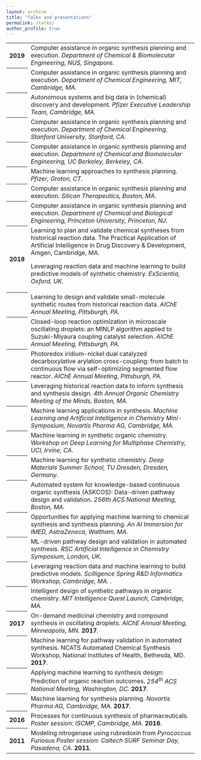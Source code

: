 ```yaml
---
layout: archive
title: "Talks and presentations"
permalink: /talks/
author_profile: true
---
```


<table>
  <tr><th>2019</th><td>
  Computer assistance in organic synthesis planning and execution. 
  <em>Department of Chemical &amp; Biomolecular Engineering, NUS, Singapore. </em>
</td></tr>
<tr><th></th><td>
  Computer assistance in organic synthesis planning and execution. 
  <em>Department of Chemical Engineering, MIT, Cambridge, MA. </em>
</td></tr>
<tr><th></th><td>
  Autonomous systems and big data in (chemical) discovery and development. 
  <em>Pfizer Executive Leadership Team, Cambridge, MA. </em>
</td></tr>
<tr><th></th><td>
  Computer assistance in organic synthesis planning and execution. 
  <em>Department of Chemical Engineering, Stanford University, Stanford, CA. </em>
</td></tr>
<tr><th></th><td>
  Computer assistance in organic synthesis planning and execution. 
  <em>Department of Chemical and Biomolecular Engineering, UC Berkeley, Berkeley, CA. </em>
</td></tr>
<tr><th></th><td>
  Machine learning approaches to synthesis planning. 
  <em>Pfizer, Groton, CT. </em>
</td></tr>
<tr><th></th><td>
  Computer assistance in organic synthesis planning and execution. 
  <em>Silicon Therapeutics, Boston, MA. </em>
</td></tr>
<tr><th></th><td>
  Computer assistance in organic synthesis planning and execution. 
  <em>Department of Chemical and Biological Engineering, Princeton University, Princeton, NJ. </em>
</td></tr>

<tr><th>2018</th><td>
  Learning to plan and validate chemical syntheses from historical reaction data. 
The Practical Application of Artificial Intelligence in Drug Discovery &amp; Development, Amgen, Cambridge, MA. 

Leveraging reaction data and machine learning to build predictive models of synthetic chemistry. 
<em>ExScientia, Oxford, UK.</em>

  
  <tr><th></th><td>
Learning to design and validate small-molecule synthetic routes from historical reaction data. <em>AIChE Annual Meeting, Pittsburgh, PA. </em>  
  </td></tr>
  
   <tr><th></th><td>
     Closed-loop reaction optimization in microscale oscillating droplets: an MINLP algorithm applied to Suzuki-Miyaura coupling catalyst selection. <em>AIChE Annual Meeting, Pittsburgh, PA. </em>  
  </td></tr>
  
   <tr><th></th><td>
     Photoredox iridium-nickel dual catalyzed decarboxylative arylation cross-coupling: from batch to continuous flow via self-optimizing segmented flow reactor. <em>AIChE Annual Meeting, Pittsburgh, PA. </em>  
  </td></tr>
  
  <tr><th></th><td>
  Leveraging historical reaction data to inform synthesis and synthesis design. <em>4th Annual Organic Chemistry Meeting of the Minds, Boston, MA. </em>  
  </td></tr>
  
   <tr><th></th><td>
Machine learning applications in synthesis. <em>Machine Learning and Artificial Intelligence in Chemistry Mini-Symposium, Novartis Pharma AG, Cambridge, MA. </em>  
    </td></tr>
  
   <tr><th></th><td>
Machine learning in synthetic organic chemistry. <em>Workshop on Deep Learning for Multiphase Chemistry, UCI, Irvine, CA. </em>  
  </td></tr>
  
  <tr><th></th><td>
Machine learning for synthetic chemistry. <em>Deep Materials Summer School, TU Dresden, Dresden, Germany. </em>  

  </td></tr>
  
   <tr><th></th><td>
Automated system for knowledge-based continuous organic synthesis (ASKCOS): Data-driven pathway design and validation. <em>256th ACS National Meeting, Boston, MA. </em>  
</td></tr>
  
   <tr><th></th><td>
 Opportunities for applying machine learning to chemical synthesis and synthesis planning. <em>An AI Immersion for IMED, AstraZeneca, Waltham, MA. </em>  
</td></tr>
  
   <tr><th></th><td>
ML-driven pathway design and validation in automated synthesis. <em>RSC Artificial Intelligence in Chemistry Symposium, London, UK. </em>  
</td></tr>
  
  <tr><th></th><td>
Leveraging reaction data and machine learning to build predictive models. <em>Scilligence Spring R&amp;D Informatics Workshop, Cambridge, MA. </em><em>.</em>  
</td></tr>

  <tr><th></th><td>
Intelligent design of synthetic pathways in organic chemistry. <em>MIT Intelligence Quest Launch, Cambridge, MA. </em>  
</td></tr>

  <tr><th>2017</th><td>
On-demand medicinal chemistry and compound synthesis in oscillating droplets. <em>AIChE Annual Meeting, Minneapolis, MN. </em><strong>2017</strong>.
  </td></tr>

  <tr><th></th><td>
Machine learning for pathway validation in automated synthesis. NCATS Automated Chemical Synthesis Workshop, National Institutes of Health, Bethesda, MD. <strong>2017</strong>.
  </td></tr>

  <tr><th></th><td>
Applying machine learning to synthesis design: Prediction of organic reaction outcomes. <em>254<sup>th</sup> ACS National Meeting, Washington, DC. </em><strong>2017</strong>.
  </td></tr>

  <tr><th></th><td>
Machine learning for synthesis planning. <em>Novartis Pharma AG, Cambridge, MA. </em><strong>2017</strong>.
  </td></tr>

  <tr><th>2016</th><td>
Processes for continuous synthesis of pharmaceuticals. <em>Poster session: ISCMP, Cambridge, MA.</em> <strong>2016</strong>.
  </td></tr>

  <tr><th>2011</th><td>
Modeling nitrogenase using rubredoxin from <em>Pyrococcus</em> <em>Furiosus</em> <em>Poster session: Caltech SURF Seminar Day, Pasadena, CA.</em> <strong>2011</strong>.  </td></tr>




</table>